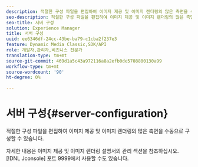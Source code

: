 ```yaml
---
description: 적절한 구성 파일을 편집하여 이미지 제공 및 이미지 렌더링의 많은 측면을 수동으로 구성할 수 있습니다.
seo-description: 적절한 구성 파일을 편집하여 이미지 제공 및 이미지 렌더링의 많은 측면을 수동으로 구성할 수 있습니다.
seo-title: 서버 구성
solution: Experience Manager
title: 서버 구성
uuid: ee6346df-24cc-43be-ba79-c1cba2f237e3
feature: Dynamic Media Classic,SDK/API
role: 개발자,관리자,비즈니스 전문가
translation-type: tm+mt
source-git-commit: 469d1a5c43a972116a8a2efb0de5708800130a99
workflow-type: tm+mt
source-wordcount: '90'
ht-degree: 0%

---
```



# 서버 구성{#server-configuration}

적절한 구성 파일을 편집하여 이미지 제공 및 이미지 렌더링의 많은 측면을 수동으로 구성할 수 있습니다.

자세한 내용은 이미지 제공 및 이미지 렌더링 설명서의 관리 섹션을 참조하십시오. [!DNL Jconsole] 포트 9999에서 사용할 수도 있습니다.
